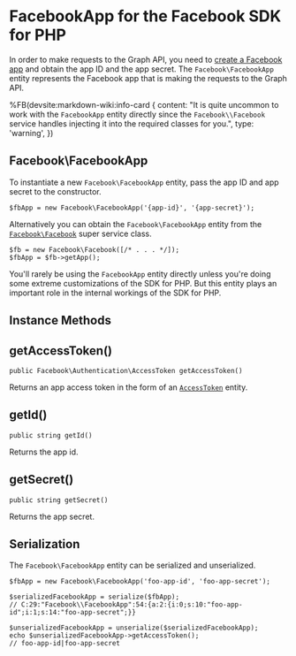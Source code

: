 # FacebookApp for the Facebook SDK for PHP

In order to make requests to the Graph API, you need to [create a Facebook app](/apps) and obtain the app ID and the app secret. The `Facebook\FacebookApp` entity represents the Facebook app that is making the requests to the Graph API.

%FB(devsite:markdown-wiki:info-card {
  content: "It is quite uncommon to work with the `FacebookApp` entity directly since the `Facebook\\Facebook` service handles injecting it into the required classes for you.",
  type: 'warning',
})

## Facebook\FacebookApp

To instantiate a new `Facebook\FacebookApp` entity, pass the app ID and app secret to the constructor.

```
$fbApp = new Facebook\FacebookApp('{app-id}', '{app-secret}');
```

Alternatively you can obtain the `Facebook\FacebookApp` entity from the [`Facebook\Facebook`](/docs/php/Facebook) super service class.

```
$fb = new Facebook\Facebook([/* . . . */]);
$fbApp = $fb->getApp();
```

You'll rarely be using the `FacebookApp` entity directly unless you're doing some extreme customizations of the SDK for PHP. But this entity plays an important role in the internal workings of the SDK for PHP.

## Instance Methods

## getAccessToken()
```
public Facebook\Authentication\AccessToken getAccessToken()
```
Returns an app access token in the form of an [`AccessToken`](/docs/php/AccessToken) entity.

## getId()
```
public string getId()
```
Returns the app id.

## getSecret()
```
public string getSecret()
```
Returns the app secret.

## Serialization

The `Facebook\FacebookApp` entity can be serialized and unserialized.

```
$fbApp = new Facebook\FacebookApp('foo-app-id', 'foo-app-secret');

$serializedFacebookApp = serialize($fbApp);
// C:29:"Facebook\\FacebookApp":54:{a:2:{i:0;s:10:"foo-app-id";i:1;s:14:"foo-app-secret";}}

$unserializedFacebookApp = unserialize($serializedFacebookApp);
echo $unserializedFacebookApp->getAccessToken();
// foo-app-id|foo-app-secret
```
